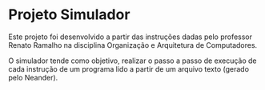 # Projeto Simulador

Este projeto foi desenvolvido a partir das instruções dadas pelo professor Renato Ramalho na disciplina Organização e Arquitetura de Computadores.

O simulador tende como objetivo, realizar o passo a passo de execução de cada instrução de um programa lido a partir de um arquivo texto (gerado pelo Neander).
